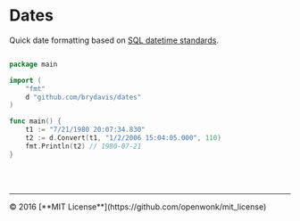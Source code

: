 # Dates

Quick date formatting based on [SQL datetime standards](http://www.w3schools.com/sql/func_convert.asp).

```go

package main

import (
	"fmt"
	d "github.com/brydavis/dates"
)

func main() {
	t1 := "7/21/1980 20:07:34.830"
	t2 := d.Convert(t1, "1/2/2006 15:04:05.000", 110)
	fmt.Println(t2) // 1980-07-21
}

```




<br>
<br>

<hr>
&copy; 2016 [**MIT License**](https://github.com/openwonk/mit_license)
